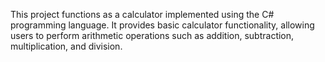 This project functions as a calculator implemented using the C# programming language. It provides basic calculator functionality, allowing users to perform arithmetic operations such as addition, subtraction, multiplication, and division.
